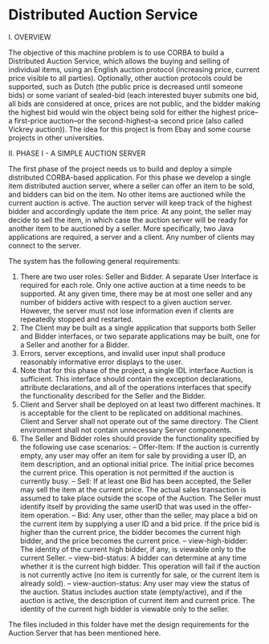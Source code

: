 # Distributed Auction Service

I. OVERVIEW

The objective of this machine problem is to use CORBA to build a Distributed Auction Service, which allows the buying and
selling of individual items, using an English auction protocol (increasing price, current price visible to all parties). Optionally,
other auction protocols could be supported, such as Dutch (the public price is decreased until someone bids) or some variant of
sealed-bid (each interested buyer submits one bid, all bids are considered at once, prices are not public, and the bidder making
the highest bid would win the object being sold for either the highest price–a first-price auction–or the second-highest–a second
price (also called Vickrey auction)). The idea for this project is from Ebay and some course projects in other universities.

II. PHASE I - A SIMPLE AUCTION SERVER

The first phase of the project needs us to build and deploy a simple distributed CORBA-based application. For this phase we develop a
single item distributed auction server, where a seller can offer an item to be sold, and bidders can bid on the item. No other items are
auctioned while the current auction is active. The auction server will keep track of the highest bidder and accordingly update the item
price. At any point, the seller may decide to sell the item, in which case the auction server will be ready for another item to be 
auctioned by a seller. More specifically, two Java applications are required, a server and a client. Any number of clients may connect
to the server.

The system has the following general requirements:

1. There are two user roles: Seller and Bidder. A separate User Interface is required for each role. Only one active auction at
a time needs to be supported. At any given time, there may be at most one seller and any number of bidders active with
respect to a given auction server. However, the server must not lose information even if clients are repeatedly stopped
and restarted.
2. The Client may be built as a single application that supports both Seller and Bidder interfaces, or two separate applications
may be built, one for a Seller and another for a Bidder.
3. Errors, server exceptions, and invalid user input shall produce reasonably informative error displays to the user.
4. Note that for this phase of the project, a single IDL interface Auction is sufficient. This interface should contain the
exception declarations, attribute declarations, and all of the operations interfaces that specify the functionality described
for the Seller and the Bidder.
5. Client and Server shall be deployed on at least two different machines. It is acceptable for the client to be replicated
on additional machines. Client and Server shall not operate out of the same directory. The Client environment shall not
contain unnecessary Server components.
6. The Seller and Bidder roles should provide the functionality specified by the following use case scenarios:
– Offer-Item: If the auction is currently empty, any user may offer an item for sale by providing a user ID, an item
description, and an optional initial price. The initial price becomes the current price. This operation is not permitted
if the auction is currently busy.
– Sell: If at least one Bid has been accepted, the Seller may sell the item at the current price. The actual sales transaction
is assumed to take place outside the scope of the Auction. The Seller must identify itself by providing the same
userID that was used in the offer-item operation.
– Bid: Any user, other than the seller, may place a bid on the current item by supplying a user ID and a bid price. If
the price bid is higher than the current price, the bidder becomes the current high bidder, and the price becomes the
current price.
– view-high-bidder: The identity of the current high bidder, if any, is viewable only to the current Seller.
– view-bid-status: A bidder can determine at any time whether it is the current high bidder. This operation will fail if
the auction is not currently active (no item is currently for sale, or the current item is already sold).
– view-auction-status: Any user may view the status of the auction. Status includes auction state (empty/active), and
if the auction is active, the description of current item and current price. The identity of the current high bidder is
viewable only to the seller.

The files included in this folder have met the design requirements for the Auction Server that has been mentioned here.
